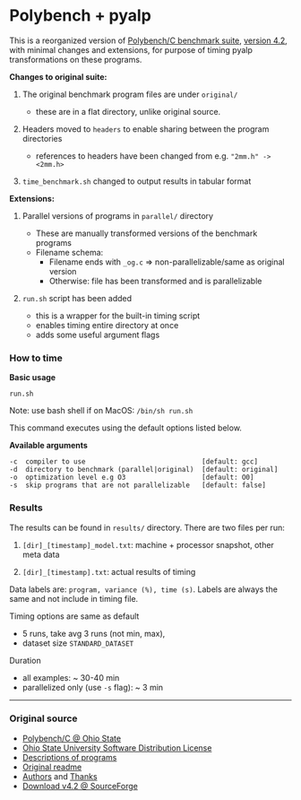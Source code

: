 # Polybench + pyalp

This is a reorganized version of [Polybench/C benchmark suite][PB], [version 4.2][4.2], 
with minimal changes and extensions, for purpose of timing pyalp transformations 
on these programs.

**Changes to original suite:**

1. The original benchmark program files are under `original/`
    - these are in a flat directory, unlike original source.
    
2. Headers moved to `headers` to enable sharing between the program directories
    - references to headers have been changed from e.g. `"2mm.h" -> <2mm.h>`

3. `time_benchmark.sh` changed to output results in tabular format

**Extensions:**

1. Parallel versions of programs in `parallel/` directory

    - These are manually transformed versions of the benchmark programs 
    - Filename schema:
        - Filename ends with `_og.c` =>  non-parallelizable/same as original version
        - Otherwise: file has been transformed and is parallelizable
        
2. `run.sh` script has been added 

    - this is a wrapper for the built-in timing script
    - enables timing entire directory at once
    - adds some useful argument flags

### How to time


**Basic usage**

```text
run.sh 
```

Note: use bash shell if on MacOS: `/bin/sh run.sh`

This command executes using the default options listed below.
       
**Available arguments**

```
-c  compiler to use                             [default: gcc]
-d  directory to benchmark (parallel|original)  [default: original]
-o  optimization level e.g O3                   [default: O0] 
-s  skip programs that are not parallelizable   [default: false]
```

### Results

The results can be found in `results/` directory. There are two files per run: 

1. `[dir]_[timestamp]_model.txt`: machine + processor snapshot, other meta data

2. `[dir]_[timestamp].txt`: actual results of timing

Data labels are: `program, variance (%), time (s)`.
Labels are always the same and not include in timing file.

Timing options are same as default

- 5 runs, take avg 3 runs (not min, max),
- dataset size `STANDARD_DATASET`

Duration

- all examples: ~ 30-40 min
- parallelized only (use `-s` flag): ~ 3 min

* * *

### Original source

* [Polybench/C @ Ohio State][PB]
* [Ohio State University Software Distribution License](./LICENSE.txt)
* [Descriptions of programs](./polybench.pdf)
* [Original readme](./README)
* [Authors](./AUTHORS) and [Thanks](./THANKS)
* [Download v4.2 @ SourceForge][4.2]

[PB]: http://web.cse.ohio-state.edu/~pouchet.2/software/polybench/ 
[4.2]: https://sourceforge.net/projects/polybench/files/